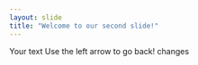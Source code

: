 ```yaml
---
layout: slide
title: "Welcome to our second slide!"
---
```

Your text
Use the left arrow to go back!
changes
